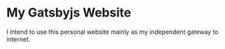 # My Gatsbyjs Website

I intend to use this personal website mainly as my independent gateway to internet.
